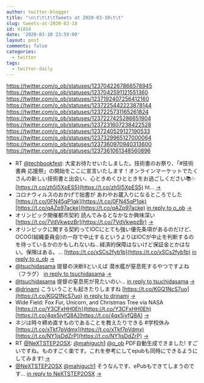 ```yaml
---
author: twitter-blogger
title: "\n\t\t\t\tTweets at 2020-03-10\t\t"
slug: tweets-at-2020-03-10
id: 41854
date: '2020-03-10 23:59:00'
layout: post
comments: false
categories:
  - twitter
tags:
  - twitter-daily
---
```


https://twitter.com/o_ob/statuses/1237042267866578945 https://twitter.com/o_ob/statuses/1237042591121551360 https://twitter.com/o_ob/statuses/1237192407256412160 https://twitter.com/o_ob/statuses/1237225442223878144 https://twitter.com/o_ob/statuses/1237225731165261824 https://twitter.com/o_ob/statuses/1237227425286651904 https://twitter.com/o_ob/statuses/1237231607238422528 https://twitter.com/o_ob/statuses/1237240529127190533 https://twitter.com/o_ob/statuses/1237329965127000064 https://twitter.com/o_ob/statuses/1237360970940313600 https://twitter.com/o_ob/statuses/1237361061348560896  

*   RT [@techbookfest](https://twitter.com/techbookfest): 大変お待たせいたしました。技術書のお祭り、「#技術書典 応援祭」の開始をここに宣言いたします！オンラインマーケットでたくさんの新しい技術書と出会い、心ときめくひとときをお過ごしください📚✨ [https://t.co/zh5I5XpES5](https://t.co/zh5I5XpES5) ht… [->](https://twitter.com/o_ob/statuses/1237042267866578945)
*   コロナウィルスのおかげで拙書が あわやお蔵入りになるところでした [https://t.co/0FN45qP1qk](https://t.co/0FN45qP1qk) [https://t.co/qAZp97acke](https://t.co/qAZp97acke) [in reply to o_ob](https://twitter.com/o_ob/statuses/1236974470620798976) [->](https://twitter.com/o_ob/statuses/1237042591121551360)
*   オリンピック開催都市契約 読んでみるとなかなか興味深い [https://t.co/7VdVkwpzBr](https://t.co/7VdVkwpzBr) [->](https://twitter.com/o_ob/statuses/1237192407256412160)
*   オリンピックに関する契約ってIOCにとても強い優先条項があるのだけど、OCOG(組織委員会)の一存で中止するというよりはIOCが中止を判断するのを待っているかのかもしれないね…経済的保障はないけど保証金とかはない。保険はある。… [https://t.co/xSCs2fyb1b](https://t.co/xSCs2fyb1b) [in reply to o_ob](https://twitter.com/o_ob/statuses/1237192407256412160) [->](https://twitter.com/o_ob/statuses/1237225442223878144)
*   [@tsuchidasama](https://twitter.com/tsuchidasama) 提督の決断IIといえば 潜水艦が窒息死するやつですよね（フラグ） [in reply to tsuchidasama](https://twitter.com/tsuchidasama/statuses/1237169654746865664) [->](https://twitter.com/o_ob/statuses/1237225731165261824)
*   [@tsuchidasama](https://twitter.com/tsuchidasama) 提督の窒息死が見たいのい… [in reply to tsuchidasama](https://twitter.com/tsuchidasama/statuses/1237227227848134656) [->](https://twitter.com/o_ob/statuses/1237227425286651904)
*   [@drinami](https://twitter.com/drinami) こういうことも起きたりしますね [https://t.co/KGQ1NcS7uo](https://t.co/KGQ1NcS7uo) [in reply to drinami](https://twitter.com/drinami/statuses/1237228686979428352) [->](https://twitter.com/o_ob/statuses/1237231607238422528)
*   Wide Field: Fox Fur, Unicorn, and Christmas Tree via NASA [https://t.co/Y3CFxHH0Eh](https://t.co/Y3CFxHH0Eh) [https://t.co/4qx5iyfQ8A](https://t.co/4qx5iyfQ8A) [->](https://twitter.com/o_ob/statuses/1237240529127190533)
*   ネジは時々締め直すものであることを教えたりできる #学校休み [https://t.co/xTkf7pVdmx](https://t.co/xTkf7pVdmx) [https://t.co/NY1jsDdZrP](https://t.co/NY1jsDdZrP) [->](https://twitter.com/o_ob/statuses/1237329965127000064)
*   RT [@NeXTSTEP2OSX](https://twitter.com/NeXTSTEP2OSX): [@mahiguch1](https://twitter.com/mahiguch1) [@o_ob](https://twitter.com/o_ob) PDF自動生成できました! すごいですね。ものすごく楽です。これを参考にしてepubも同時にできるようにしてみます! [->](https://twitter.com/o_ob/statuses/1237360970940313600)
*   [@NeXTSTEP2OSX](https://twitter.com/NeXTSTEP2OSX) [@mahiguch1](https://twitter.com/mahiguch1) そうなんです、ePubもできてしまうのです… [in reply to NeXTSTEP2OSX](https://twitter.com/NeXTSTEP2OSX/statuses/1237329655398412289) [->](https://twitter.com/o_ob/statuses/1237361061348560896)